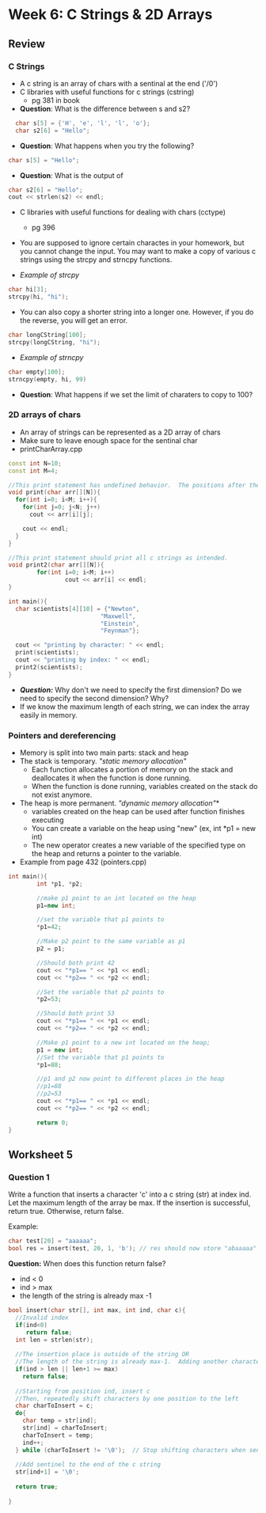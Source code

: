 # Week 6: C Strings & 2D Arrays

## Review

### C Strings
- A c string is an array of chars with a sentinal at the end ('/0')
- C libraries with useful functions for c strings (cstring)
  - pg 381 in book
- **Question**: What is the difference between s and s2?
```cpp
  char s[5] = {'H', 'e', 'l', 'l', 'o'};
  char s2[6] = "Hello";
  ```
- **Question**: What happens when you try the following?
```cpp
char s[5] = "Hello";
```

- **Question**: What is the output of 
```cpp
char s2[6] = "Hello";
cout << strlen(s2) << endl;
```
- C libraries with useful functions for dealing with chars (cctype)
  - pg 396

- You are supposed to ignore certain charactes in your homework, but you cannot change the input.  You may want to make a copy of various c strings using the strcpy and strncpy functions.  
- *Example of strcpy*
 ```cpp
char hi[3];
strcpy(hi, "hi");
```
- You can also copy a shorter string into a longer one.  However, if you do the reverse, you will get an error.
 ```cpp
char longCString[100];
strcpy(longCString, "hi");
```
- *Example of strncpy*
```cpp
char empty[100];
strncpy(empty, hi, 99)
```
- **Question**: What happens if we set the limit of charaters to copy to 100?

### 2D arrays of chars

- An array of strings can be represented as a 2D array of chars
- Make sure to leave enough space for the sentinal char
- printCharArray.cpp
```cpp
const int N=10;
const int M=4;

//This print statement has undefined behavior.  The positions after the sentinel are meaningless.
void print(char arr[][N]){
  for(int i=0; i<M; i++){
    for(int j=0; j<N; j++)
      cout << arr[i][j];

    cout << endl;
  }
}

//This print statement should print all c strings as intended.
void print2(char arr[][N]){
        for(int i=0; i<M; i++)
                cout << arr[i] << endl;
}

int main(){
  char scientists[4][10] = {"Newton",
                          "Maxwell",
                          "Einstein",
                          "Feynman"};

  cout << "printing by character: " << endl;
  print(scientists);
  cout << "printing by index: " << endl;
  print2(scientists);
}
```
- ***Question:*** Why don't we need to specify the first dimension?  Do we need to specify the second dimension? Why?
- If we know the maximum length of each string, we can index the array easily in memory.

### Pointers and dereferencing

- Memory is split into two main parts: stack and heap
- The stack is temporary. *"static memory allocation"*
  - Each function allocates a portion of memory on the stack and deallocates it when the function is done running.
  - When the function is done running, variables created on the stack do not exist anymore.
- The heap is more permanent. *"dynamic memory allocation"**
  - variables created on the heap can be used after function finishes executing
  - You can create a variable on the heap using "new" (ex, int *p1 = new int)
  - The new operator creates a new variable of the specified type on the heap and returns a pointer to the variable.
- Example from page 432 (pointers.cpp)
```cpp
int main(){
        int *p1, *p2;

        //make p1 point to an int located on the heap
        p1=new int;

        //set the variable that p1 points to
        *p1=42;

        //Make p2 point to the same variable as p1
        p2 = p1;

        //Should both print 42
        cout << "*p1== " << *p1 << endl;
        cout << "*p2== " << *p2 << endl;

        //Set the variable that p2 points to
        *p2=53;

        //Should both print 53
        cout << "*p1== " << *p1 << endl;
        cout << "*p2== " << *p2 << endl;

        //Make p1 point to a new int located on the heap;
        p1 = new int;
        //Set the variable that p1 points to
        *p1=88;

        //p1 and p2 now point to different places in the heap
        //p1=88
        //p2=53
        cout << "*p1== " << *p1 << endl;
        cout << "*p2== " << *p2 << endl;

        return 0;
}
```

## Worksheet 5

### Question 1

Write a function that inserts a character 'c' into a c string (str) at index ind.  Let the maximum length of the array be max.  If the insertion is successful, return true.  Otherwise, return false.

Example:
```cpp
char test[20] = "aaaaaa";
bool res = insert(test, 20, 1, 'b'); // res should now store "abaaaaa"
```
**Question:** When does this function return false?
- ind < 0
- ind > max
- the length of the string is already max -1

```cpp
bool insert(char str[], int max, int ind, char c){
  //Invalid index
  if(ind<0) 
     return false;
  int len = strlen(str);
  
  //The insertion place is outside of the string OR 
  //The length of the string is already max-1.  Adding another character would get rid of the sentinel.
  if(ind > len || len+1 >= max)
    return false;
  
  //Starting from position ind, insert c
  //Then, repeatedly shift characters by one position to the left
  char charToInsert = c;
  do{
    char temp = str[ind];
    str[ind] = charToInsert;
    charToInsert = temp;
    ind++;
  } while (charToInsert != '\0');  // Stop shifting characters when sentinel is reached
  
  //Add sentinel to the end of the c string
  str[ind+1] = '\0';
  
  return true;
      
}
```

